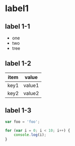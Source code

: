# label1

## label 1-1

- one
- two
- tree

## label 1-2

| item | value |
|---|---|
|key1|value1|
|key2|value2|

## label 1-3

```js
var foo = 'foo'; 

for (var i = 0; i < 10; i++) {
    console.log(i);
}
```
